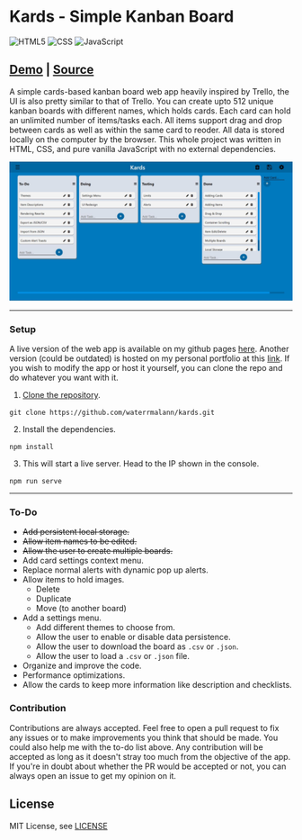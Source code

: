 # Kards - Simple Kanban Board

<img alt="HTML5" src="https://img.shields.io/badge/html5%20-%23E34F26.svg?&style=for-the-badge&logo=html5&logoColor=white"/> <img alt="CSS" src="https://img.shields.io/badge/css3%20-%231572B6.svg?&style=for-the-badge&logo=css3&logoColor=white"/> <img alt="JavaScript" src="https://img.shields.io/badge/javascript%20-%23323330.svg?&style=for-the-badge&logo=javascript&logoColor=%23F7DF1E"/>

## [Demo](https://waterrmalann.github.io/kards/)   |   [Source](https://github.com/waterrmalann/kards/blob/main/js/main.js)

A simple cards-based kanban board web app heavily inspired by Trello, the UI is also pretty similar to that of Trello. You can create upto 512 unique kanban boards with different names, which holds cards. Each card can hold an unlimited number of items/tasks each. All items support drag and drop between cards as well as within the same card to reoder. All data is stored locally on the computer by the browser. This whole project was written in HTML, CSS, and pure vanilla JavaScript with no external dependencies.

![Screenshot](screenshot.jpg)

---

### Setup

A live version of the web app is available on my github pages [here](https://waterrmalann.github.io/kards/). Another version (could be outdated) is hosted on my personal portfolio at this [link](http://alanvarghese.me/projects/kards/app.html). If you wish to modify the app or host it yourself, you can clone the repo and do whatever you want with it.

1. [Clone the repository](https://docs.github.com/en/github/creating-cloning-and-archiving-repositories/cloning-a-repository-from-github/cloning-a-repository).
```
git clone https://github.com/waterrmalann/kards.git
```
2. Install the dependencies.
```
npm install
```
3. This will start a live server. Head to the IP shown in the console.
```
npm run serve
```

---

### To-Do

- ~~Add persistent local storage.~~
- ~~Allow item names to be edited.~~
- ~~Allow the user to create multiple boards.~~
- Add card settings context menu.
- Replace normal alerts with dynamic pop up alerts.
- Allow items to hold images.
    - Delete
    - Duplicate
    - Move (to another board)
- Add a settings menu.
    - Add different themes to choose from.
    - Allow the user to enable or disable data persistence.
    - Allow the user to download the board as `.csv` or `.json`.
    - Allow the user to load a `.csv` or `.json` file.
- Organize and improve the code.
- Performance optimizations.
- Allow the cards to keep more information like description and checklists.

### Contribution

Contributions are always accepted. Feel free to open a pull request to fix any issues or to make improvements you think that should be made. You could also help me with the to-do list above. Any contribution will be accepted as long as it doesn't stray too much from the objective of the app. If you're in doubt about whether the PR would be accepted or not, you can always open an issue to get my opinion on it.

License
----

MIT License, see [LICENSE](LICENSE)
